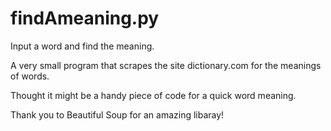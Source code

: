 # findAmeaning.py
Input a word and find the meaning. 

A very small program that scrapes the site
dictionary.com for the meanings of words. 

Thought it might be a handy piece of code for 
a quick word meaning. 

Thank you to Beautiful Soup for an amazing 
libaray!
